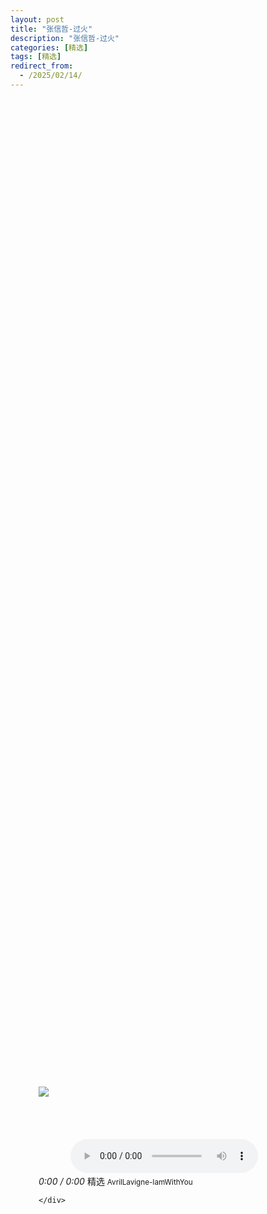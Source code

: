 ```yaml
---
layout: post
title: "张信哲-过火"
description: "张信哲-过火"
categories: [精选]
tags: [精选]
redirect_from:
  - /2025/02/14/
---
```


<html>
<head>
<meta charset="UTF-8">
<title>AvrilLavigne-IamWithYou</title>
<link rel='stylesheet' href='{{ site.baseurl }}/music/css/jquery-ui.css'>
<style>

body { background: url({{ site.baseurl }}/music/css/006.jpg) }
.music-player { position: absolute !important; top: 50%; left: 50%; margin: -207px 0 0 -207px }

.music-player
{
  position: relative;
  width: 415px;
  height: 415px;
  overflow: hidden;
  background: #252C36;
  border-radius: 50%;
  box-shadow: 0 1px 13px rgba(0, 0, 0, .55);
  user-select: none;
}

.music-player > .album
{
  position: absolute;
  top: -25%;
  width: 100%;
  height: auto;
  min-height: 415px;
}

.music-player > .dash
{
  position: absolute;
  right: 0;
  bottom: 0;
  left: 0;
  height: 300px;
  background: url({{ site.baseurl }}/music/css/image_png_00001.png) center bottom repeat-x;
}

.music-player > .dash > a
{
  display: block;
  position: absolute;
  top: 50px;
  left: 12px;
  width: 24px;
  height: 24px;
  line-height: 24px;
  vertical-align: middle;
  font-size: 22px;
  text-decoration: none;
  color: #FFF;
  text-shadow: 0 1px 5px #000;
  transition: all .3s;
  opacity: .75;
}

.music-player > .dash > a[href="#share"] { left: auto; right: 55px; }
.music-player > .dash > a[href="#love"] { left: auto; right: 18px; }
.music-player > .dash > a:hover { opacity: 1 }
.music-player > .dash > a.fa-volume-off + .volume-level > em { display: none }

.music-player > .dash > .volume-level
{
  position: absolute;
  top: 57px;
  left: 45px;
  width: 40px;
  height: 6px;
  padding: 1px;
  overflow: hidden;
  border: 1px solid #FFF;
  border-radius: 3px;
  box-shadow: 0 1px 5px #000, inset 0 1px 5px rgba(0, 0, 0, .5);
  cursor: pointer;
  transition: all .3s;
  opacity: .75;
}

.music-player > .dash > .volume-level > em
{
  display: block;
  height: 6px;
  max-width: 100%;
  background: #FFF;
  box-shadow: 0 1px 5px #000;
  border-radius: 1.5px;
}

.music-player > .dash > .volume-level:hover { opacity: 1 }

.music-player > .dash > .seeker
{
  position: absolute;
  bottom: 7px;
  left: 50%;
  width: 400px;
  height: 203px;
  overflow: hidden;
  margin: 0 0 0 -200px;
}

.music-player > .dash > .seeker > .wheel
{
  position: absolute;
  bottom: 0;
  width: 364px;
  height: 364px;
  border: 18px solid #201B2B;
  border-radius: 100%;
}

.music-player > .dash > .seeker > .wheel > .progress
{
  position: absolute;
  bottom: -14px;
  left: 50%;
  width: 392px;
  height: 392px;
  overflow: hidden;
  margin: 0 0 0 -196px;
  border-radius: 100%;
  transform-origin: 50% 50%;
  background: url({{ site.baseurl }}/music/css/image_png_00003.png);
  transform: rotate(145deg);
}

.music-player > .dash > a[href="#seek"]
{
  display: block;
  position: absolute;
  top: -97px;
  left: 50%;
  width: 10px;
  height: 10px;
  margin: -9px 0 0 -9px;
  background: #3A304D;
  border: 4px solid #FFF;
  border-radius: 100%;
  opacity: 1;
  transition: none;
  transform: rotate(145deg);
  transform-origin: 9px 200px;
}

.music-player > .dash > .controls
{
  position: absolute;
  top: 85px;
  left: 50%;
  width: 180px;
  height: 55px;
  margin: 0 0 0 -90px;
  background: #201F22;
  border-radius: 23px;
}

.music-player > .dash > .controls:before
{
  content: "";
  position: absolute;
  top: 50%;
  left: 50%;
  width: 124px;
  height: 88px;
  margin: -44px 0 0 -62px;
  background: #201F22;
  border-radius: 125%;
}

.music-player > .dash > .controls > a[href="#play"]
{
  content: "";
  position: absolute;
  top: 50%;
  left: 50%;
  width: 88px;
  height: 58px;
  line-height: 58px;
  vertical-align: middle;
  text-align: center;
  text-decoration: none;
  font-size: 32px;
  color: #FFF;
  margin: -29px 0 0 -44px;
  background: #F5696C;
  border-radius: 29px;
  transition: all .3s;
}

.music-player > .dash > .controls > a[href="#play"]:hover
{
  background: #ED484B;
  box-shadow: 0 0 5px #F5696C;
  text-shadow: 0 0 5px #FFF;
}

.music-player > .dash > .controls > a[href="#back"], .music-player > .dash > .controls > a[href="#forward"]
{
  position: absolute;
  top: 50%;
  left: 5px;
  width: 35px;
  height: 30px;
  margin: -15px 0 0;
  line-height: 30px;
  vertical-align: middle;
  text-align: center;
  text-decoration: none;
  font-size: 22px;
  color: #BDBCBD;
  transition: all .3s;
}

.music-player > .dash > .controls > a[href="#forward"] { left: auto; right: 5px }

.music-player > .dash > .controls > a[href="#back"]:hover, .music-player > .dash > .controls > a[href="#forward"]:hover
{
  color: #FFF;
  text-shadow: 0 0 5px #BDBCBD;
}

.music-player > .dash > .info
{
  position: absolute;
  bottom: 55px;
  left: 50%;
  width: 180px;
  margin: 0 0 0 -90px;
  text-align: center;
  font-family: Segoe UI, sans-serif;
  font-size: 12px;
  color: #FFF;
  cursor: default;
}

.music-player > .dash > .info > i
{
  display: inline-block;
  padding: 0 10px;
  height: 20px;
  line-height: 20px;
  vertical-align: middle;
  font-size: 13px;
  font-style: normal;
  background: #201F22;
  border-radius: 10px;
}

.music-player > .dash > .info > label
{
  display: block;
  margin: 18px 0 5px;
}

.music-player > .dash > .info > small { font-size: 10px }
</style>
<script src="{{ site.baseurl }}/music/js/prefixfree.min.js"></script>
</head>
<body>
<div class="music-player">
  <img src="{{ site.baseurl }}/music/css/wh8.jpg" class="album" />
  <div class="dash">
    <a href="#mute" class="fa fa-volume-up"></a>
    <span class="volume-level">
      <em style="width: 75%"></em>
    </span>
    <a href="#share" class="fa fa-share"></a>
    <a href="#love" class="fa fa-heart"></a>
    <div class="seeker">
      <div class="wheel">
        <div class="progress"></div>
      </div>
    </div>
    <a href="#seek"></a>
    <div class="controls">
      <a href="#back" class="fa fa-fast-backward"></a>
      <a href="#play" class="fa fa-pause"></a>
      <a href="#forward" class="fa fa-fast-forward"></a>
    </div>
	<div><br><br><br><br>&nbsp;&nbsp;&nbsp;&nbsp;&nbsp;&nbsp;&nbsp;&nbsp;&nbsp;&nbsp;&nbsp;&nbsp;
	<audio controls autoplay loop>
        <source src="https://vercel.rryyz.com/free163person/音乐视听/精选/AvrilLavigne-IamWithYou.mp3" type="audio/mpeg">
    </audio>
	</div>
    <div class="info">
      <i><span name="current">0:00</span> / <span name="duration">0:00</span></i>
      <label>精选</label>
      <small>AvrilLavigne-IamWithYou</small>
	  
    </div>
  </div>
</div>
<script src='{{ site.baseurl }}/music/js/jquery_and_jqueryui.js'></script>
<script src="{{ site.baseurl }}/music/js/index.js"></script>
<div style="text-align:center;clear:both">
</div>
</body>
</html>